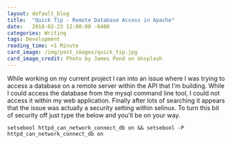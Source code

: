 ```yaml
---
layout: default_blog
title:  "Quick Tip - Remote Database Access in Apache"
date:   2018-02-23 12:00:00 -0400
categories: Writing
tags: Development
reading_time: <1 Minute
card_image: /img/post_images/quick_tip.jpg
card_image_credit: Photo by James Pond on Unsplash
---
```


While working on my current project I ran into an issue where I was trying to access a database on a remote server within the API that I'm building. While I could access the database from the mysql command line tool, I could not access it within my web application. Finally after lots of searching it appears that the issue was actually a security setting within selinux. To turn this bit of security off just type the below and you'll be on your way.

```setsebool httpd_can_network_connect_db on && setsebool -P httpd_can_network_connect_db on```
